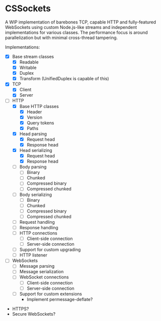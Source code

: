# CSSockets

A WIP implementation of barebones TCP, capable HTTP and fully-featured WebSockets using custom Node.js-like streams and independent implementations for various classes. The performance focus is around parallelization but with minimal cross-thread tampering.

Implementations:

- [X] Base stream classes
  - [X] Readable
  - [X] Writable
  - [X] Duplex
  - [X] Transform (UnifiedDuplex is capable of this)
- [X] TCP
  - [X] Client
  - [X] Server
- [ ] HTTP
  - [X] Base HTTP classes
    - [X] Header
    - [X] Version
    - [X] Query tokens
    - [X] Paths
  - [X] Head parsing
    - [X] Request head
    - [X] Response head
  - [X] Head serializing
    - [X] Request head
    - [X] Response head
  - [ ] Body parsing
    - [ ] Binary
    - [ ] Chunked
    - [ ] Compressed binary
    - [ ] Compressed chunked
  - [ ] Body serializing
    - [ ] Binary
    - [ ] Chunked
    - [ ] Compressed binary
    - [ ] Compressed chunked
  - [ ] Request handling
  - [ ] Response handling
  - [ ] HTTP connections
    - [ ] Client-side connection
    - [ ] Server-side connection
  - [ ] Support for custom upgrading
  - [ ] HTTP listener
- [ ] WebSockets
  - [ ] Message parsing
  - [ ] Message serialization
  - [ ] WebSocket connections
    - [ ] Client-side connection
    - [ ] Server-side connection
  - [ ] Support for custom extensions
    - Implement permessage-deflate?
- HTTPS?
- Secure WebSockets?